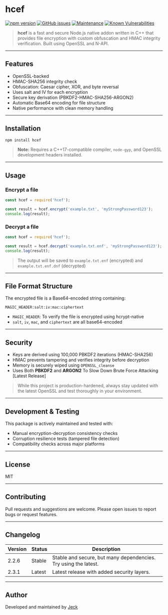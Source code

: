 # hcef

[![npm version](https://img.shields.io/npm/v/hcef)](https://www.npmjs.com/package/hcef)
[![GitHub issues](https://img.shields.io/github/issues/JeckAsChristopher/hcef)](https://github.com/JeckAsChristopher/hcef/issues)
[![Maintenance](https://img.shields.io/maintenance/yes/2025)](https://github.com/JeckAsChristopher/hcef)
[![Known Vulnerabilities](https://snyk.io/test/npm/hcef/badge.svg)](https://snyk.io/test/npm/hcef)

> **hcef** is a fast and secure Node.js native addon written in C++ that provides file encryption with custom obfuscation and HMAC integrity verification. Built using OpenSSL and N-API.

---

## Features

* OpenSSL-backed
* HMAC-SHA256 integrity check
* Obfuscation: Caesar cipher, XOR, and byte reversal
* Uses salt and IV for each encryption
* Secure key derivation (PBKDF2-HMAC-SHA256-ARGON2)
* Automatic Base64 encoding for file structure
* Native performance with clean memory handling 

---

## Installation

```bash
npm install hcef
```

> **Note:** Requires a C++17-compatible compiler, `node-gyp`, and OpenSSL development headers installed.

---

## Usage

### Encrypt a file

```js
const hcef = require('hcef');

const result = hcef.encrypt('example.txt', 'myStrongPassword123');
console.log(result);
```

### Decrypt a file

```js
const hcef = require('hcef');

const result = hcef.decrypt('example.txt.enf', 'myStrongPassword123');
console.log(result);
```

> The output will be saved to `example.txt.enf` (encrypted) and `example.txt.enf.dnf` (decrypted)

---

## File Format Structure

The encrypted file is a Base64-encoded string containing:

```
MAGIC_HEADER:salt:iv:mac:ciphertext
```

* `MAGIC_HEADER`: To verify the file is encrypted using hcrypt-native
* `salt`, `iv`, `mac`, and `ciphertext` are all base64-encoded

---

## Security

* Keys are derived using 100,000 PBKDF2 iterations (HMAC-SHA256)
* HMAC prevents tampering and verifies integrity before decryption
* Memory is securely wiped using `OPENSSL_cleanse`
* Uses Both **PBKDF2** and **ARGON2** To Slow Down Brute Force Attacking [Latest Release]

> While this project is production-hardened, always stay updated with the latest OpenSSL and test thoroughly in your environment.

---

## Development & Testing

This package is actively maintained and tested with:

* Manual encryption-decryption consistency checks
* Corruption resilience tests (tampered file detection)
* Compatibility checks across major platforms

---

## License

MIT

---

## Contributing

Pull requests and suggestions are welcome. Please open issues to report bugs or request features.

---


## Changelog

| Version | Status       | Description                                      |
|---------|--------------|--------------------------------------------------|
| 2.2.6   | Stable       | Stable and secure, but many dependencies. Try using the latest. |
| 2.3.1   | Latest       | Latest release with added security layers.       |


---

## Author

Developed and maintained by [Jeck](https://github.com/JeckAsChristopher)

